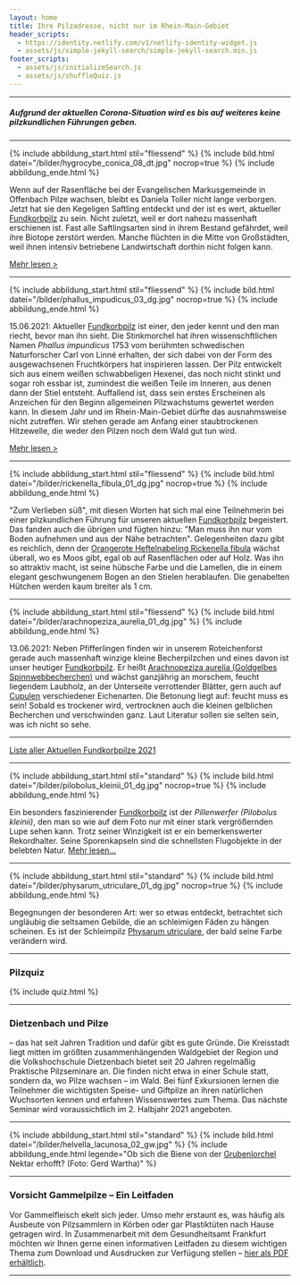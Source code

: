 ```yaml
---
layout: home
title: Ihre Pilzadresse, nicht nur im Rhein-Main-Gebiet
header_scripts:
  - https://identity.netlify.com/v1/netlify-identity-widget.js
  - assets/js/simple-jekyll-search/simple-jekyll-search.min.js
footer_scripts:
  - assets/js/initializeSearch.js
  - assets/js/shuffleQuiz.js
---
```

- - -

##### Aufgrund der aktuellen Corona-Situation wird es bis auf weiteres keine pilzkundlichen Führungen geben.

- - -

{% include abbildung_start.html stil="fliessend" %}
{% include bild.html datei="/bilder/hygrocybe_conica_08_dt.jpg" nocrop=true %}
{% include abbildung_ende.html %}

Wenn auf der Rasenfläche bei der Evangelischen Markusgemeinde in Offenbach Pilze wachsen, bleibt es Daniela Toller nicht lange verborgen. Jetzt hat sie den Kegeligen Saftling entdeckt und der ist es wert, aktueller [Fundkorbpilz](AA "Glossar-") zu sein. Nicht zuletzt, weil er dort nahezu massenhaft erschienen ist. Fast alle Saftlingsarten sind in ihrem Bestand gefährdet, weil ihre Biotope zerstört werden. Manche flüchten in die Mitte von Großstädten, weil ihnen intensiv betriebene Landwirtschaft dorthin nicht folgen kann.

[Mehr lesen >](/pilze/hygrocybe-conica-kegeliger-saftling-schwärzender-saftling) 

- - -

{% include abbildung_start.html stil="fliessend" %}
{% include bild.html datei="/bilder/phallus_impudicus_03_dg.jpg" nocrop=true %}
{% include abbildung_ende.html %}

15.06.2021:  Aktueller [Fundkorbpilz](AA "Glossar-") ist einer, den jeder kennt und den man riecht, bevor man ihn sieht. Die Stinkmorchel hat ihren wissenschftlichen Namen *Phallus impundicus* 1753 vom berühmten schwedischen Naturforscher Carl von Linné erhalten, der sich dabei von der Form des ausgewachsenen Fruchtkörpers hat inspirieren lassen. Der Pilz entwickelt sich aus einem weißen schwabbeligen Hexenei, das noch nicht stinkt und sogar roh essbar ist, zumindest die weißen Teile im Inneren, aus denen dann der Stiel entsteht. Auffallend ist, dass sein erstes Erscheinen als Anzeichen für den Beginn allgemeinen Pilzwachstums gewertet werden kann. In diesem Jahr und im Rhein-Main-Gebiet dürfte das ausnahmsweise nicht zutreffen. Wir stehen gerade am Anfang einer staubtrockenen Hitzewelle, die weder den Pilzen noch dem Wald gut tun wird.

[Mehr lesen >](/pilze/phallus-impudicus-stinkmorchel)

<div style="clear:  both"></div>

- - -

{% include abbildung_start.html stil="fliessend" %}
{% include bild.html datei="/bilder/rickenella_fibula_01_dg.jpg" nocrop=true %}
{% include abbildung_ende.html %}

"Zum Verlieben süß", mit diesen Worten hat sich mal eine Teilnehmerin bei einer pilzkundlichen Führung für unseren aktuellen [Fundkorbpilz](AA "Glossar-") begeistert. Das fanden auch die übrigen und fügten hinzu: "Man muss ihn nur vom Boden aufnehmen und aus der Nähe betrachten". Gelegenheiten dazu gibt es reichlich, denn der [Orangerote Heftelnabeling Rickenella fibula](https://fundkorb.de/pilze/rickenella-fibula) wächst überall, wo es Moos gibt, egal ob auf Rasenflächen oder auf Holz. Was ihn so attraktiv macht, ist seine hübsche Farbe und die Lamellen, die in einem elegant geschwungenem Bogen an den Stielen herablaufen. Die genabelten Hütchen werden kaum breiter als 1 cm.

<div style="clear:  both"></div>

- - -

{% include abbildung_start.html stil="fliessend" %}
{% include bild.html datei="/bilder/arachnopeziza_aurelia_01_dg.jpg" %}
{% include abbildung_ende.html %}

13.06.2021: Neben Pfifferlingen finden wir in unserem Roteichenforst gerade auch massenhaft winzige kleine Becherpilzchen und eines davon ist unser heutiger [Fundkorbpilz](AA "Glossar-"). Er heißt [Arachnopeziza aurelia (Goldgelbes Spinnwebbecherchen)](/pilze/arachnopeziza-aurelia-goldgelbes-spinnwebbecherchen) und wächst ganzjährig an morschem, feucht liegendem Laubholz, an der Unterseite verrottender Blätter, gern auch auf [Cupulen](Cupulen "Glossar") verschiedener Eichenarten. Die Betonung liegt auf: feucht muss es sein! Sobald es trockener wird, vertrocknen auch die kleinen gelblichen Becherchen und verschwinden ganz. Laut Literatur sollen sie selten sein, was ich nicht so sehe.

<div style="clear:  both"></div>

- - -

[Liste aller Aktuellen Fundkorbpilze 2021](/artikel/liste-aller-aktuellen-fundkorbpilze-2021.html)

- - -

{% include abbildung_start.html stil="standard" %}
{% include bild.html datei="/bilder/pilobolus_kleinii_01_dg.jpg" nocrop=true %}
{% include abbildung_ende.html %}

Ein besonders faszinierender [Fundkorbpilz](AA "Glossar-") ist der *Pillenwerfer (Pilobolus kleinii)*, den man so wie auf dem Foto nur mit einer stark vergrößernden Lupe sehen kann. Trotz seiner Winzigkeit ist er ein bemerkenswerter Rekordhalter. Seine Sporenkapseln sind die schnellsten Flugobjekte in der belebten Natur. [Mehr lesen...](/pilze/pilobolus-kleinii-pillenwerfer)

- - -

{% include abbildung_start.html stil="standard" %}
{% include bild.html datei="/bilder/physarum_utriculare_01_dg.jpg" nocrop=true %}
{% include abbildung_ende.html %}

Begegnungen der besonderen Art: wer so etwas entdeckt, betrachtet sich ungläubig die seltsamen Gebilde, die an schleimigen Fäden zu hängen scheinen. Es ist der Schleimpilz [Physarum utriculare](/pilze/physarum-utriculare-fadenfruchtschleimpilz), der bald seine Farbe verändern wird.

- - -

### Pilzquiz

{% include quiz.html %}

- - -

### Dietzenbach und Pilze

– das hat seit Jahren Tradition und dafür gibt es gute Gründe. Die Kreisstadt liegt mitten im größten zusammenhängenden Waldgebiet der Region und die Volkshochschule Dietzenbach bietet seit 20 Jahren regelmäßig Praktische Pilzseminare an. Die finden nicht etwa in einer Schule statt, sondern da, wo Pilze wachsen – im Wald. Bei fünf Exkursionen lernen die Teilnehmer die wichtigsten Speise- und Giftpilze an ihren natürlichen Wuchsorten kennen und erfahren Wissenswertes zum Thema. Das nächste Seminar wird voraussichtlich im 2. Halbjahr 2021 angeboten.

- - -

{% include abbildung_start.html stil="standard" %}
{% include bild.html datei="/bilder/helvella_lacunosa_02_gw.jpg" %}
{% include abbildung_ende.html legende="Ob sich die Biene von der <a href='/pilze/helvella-lacunosa-grubenlorchel'>Grubenlorchel</a> Nektar erhofft?  (Foto: Gerd Wartha)" %}

- - -

### Vorsicht Gammelpilze – Ein Leitfaden

Vor Gammelfleisch ekelt sich jeder. Umso mehr erstaunt es, was häufig als Ausbeute von Pilzsammlern in Körben oder gar Plastiktüten nach Hause getragen wird. In Zusammenarbeit mit dem Gesundheitsamt Frankfurt möchten wir Ihnen gerne einen informativen Leitfaden zu diesem wichtigen Thema zum Download und Ausdrucken zur Verfügung stellen – [hier als PDF erhältlich](/assets/docs/Fundkorb.de-Gammelpilze.pdf).

- - -